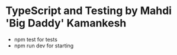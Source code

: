 # TypeScript and Testing by Mahdi 'Big Daddy' Kamankesh

- npm test for tests
- npm run dev for starting
